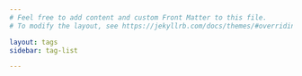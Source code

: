 ```yaml
---
# Feel free to add content and custom Front Matter to this file.
# To modify the layout, see https://jekyllrb.com/docs/themes/#overriding-theme-defaults

layout: tags
sidebar: tag-list

---
```


